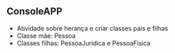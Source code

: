 ConsoleAPP
---
* Atividade sobre herança e criar classes pais e filhas
* Classe mãe: Pessoa
* Classes filhas: PessoaJuridica e PessoaFisica 
